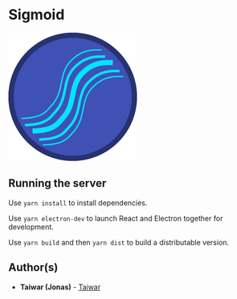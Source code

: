 # Sigmoid
![Alt text](/public/icon.png?raw=true)

## Running the server

Use `yarn install` to install dependencies.

Use `yarn electron-dev` to launch React and Electron together for development.

Use `yarn build` and then `yarn dist` to build a distributable version.

## Author(s)

* **Taiwar (Jonas)** - [Taiwar](https://github.com/Taiwar)

